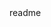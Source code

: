 <snippet>
  <content><![CDATA[
# ${1:ECS Object Client .NET}
ECS Object Client .NET is an S3 client that incorporates all the S3 API extensions only available in ECS including metadata search, object updates, retention and more.
]]></content>
  <tabTrigger>readme</tabTrigger>
</snippet>
